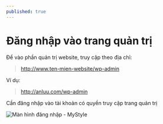 ```yaml
---
published: true
---
```


# Đăng nhập vào trang quản trị

Để vào phần quản trị website, truy cập theo địa chỉ:

> http://www.ten-mien-website/wp-admin

Ví dụ:

> http://anluu.com/wp-admin

Cần đăng nhập vào tài khoản có quyền truy cập trang quản trị

![Màn hình đăng nhập - MyStyle](/http://i429.photobucket.com/albums/qq12/liu_zango_ne/Huong-dan-quan-tri/Log_In.png)